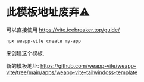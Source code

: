 # 此模板地址废弃⚠️

可以直接使用 https://vite.icebreaker.top/guide/

```bash
npx weapp-vite create my-app
```

来创建这个模板, 

新的模板地址: https://github.com/weapp-vite/weapp-vite/tree/main/apps/weapp-vite-tailwindcss-template